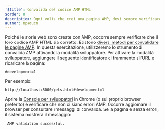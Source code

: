 ```yaml
---
'$title': Convalida del codice AMP HTML
$order: 8
description: Ogni volta che crei una pagina AMP, devi sempre verificare che il suo codice AMP HTML sia corretto. Esistono [diversi metodi che puoi utilizzare per convalidare le pagine AMP ...
author: bpaduch
---
```


Poiché le storie web sono create con AMP, occorre sempre verificare che il loro codice AMP HTML sia corretto. Esistono [diversi metodi per convalidare le pagine AMP](../../../../documentation/guides-and-tutorials/learn/validation-workflow/validate_amp.md). In questa esercitazione, utilizzeremo lo strumento di convalida AMP attivando la modalità sviluppatore. Per attivare la modalità sviluppatore, aggiungere il seguente identificatore di frammento all'URL e ricaricare la pagina:

```text
#development=1
```

Per esempio:

```text
http://localhost:8000/pets.html#development=1
```

Aprire la [Console per sviluppatori](https://developer.chrome.com/devtools/docs/console) in Chrome (o sul proprio browser preferito) e verificare che non ci siano errori AMP. Occorre aggiornare il browser per consultare i messaggi di convalida. Se la pagina è senza errori, il sistema mostrerà il messaggio:

```text
 AMP validation successful.
```
